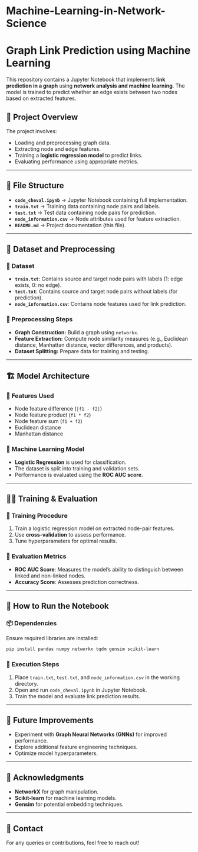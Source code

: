 # Machine-Learning-in-Network-Science
# Graph Link Prediction using Machine Learning

This repository contains a Jupyter Notebook that implements **link prediction in a graph** using **network analysis and machine learning**. The model is trained to predict whether an edge exists between two nodes based on extracted features.

## 📌 Project Overview
The project involves:
- Loading and preprocessing graph data.
- Extracting node and edge features.
- Training a **logistic regression model** to predict links.
- Evaluating performance using appropriate metrics.

---

## 📂 File Structure
- **`code_cheval.ipynb`** → Jupyter Notebook containing full implementation.
- **`train.txt`** → Training data containing node pairs and labels.
- **`test.txt`** → Test data containing node pairs for prediction.
- **`node_information.csv`** → Node attributes used for feature extraction.
- **`README.md`** → Project documentation (this file).

---

## 📖 Dataset and Preprocessing
### 🔹 **Dataset**
- **`train.txt`**: Contains source and target node pairs with labels (1: edge exists, 0: no edge).
- **`test.txt`**: Contains source and target node pairs without labels (for prediction).
- **`node_information.csv`**: Contains node features used for link prediction.

### 🔹 **Preprocessing Steps**
- **Graph Construction:** Build a graph using `networkx`.
- **Feature Extraction:** Compute node similarity measures (e.g., Euclidean distance, Manhattan distance, vector differences, and products).
- **Dataset Splitting:** Prepare data for training and testing.

---

## 🏗️ Model Architecture
### 🔹 **Features Used**
- Node feature difference (`|f1 - f2|`)
- Node feature product (`f1 * f2`)
- Node feature sum (`f1 + f2`)
- Euclidean distance
- Manhattan distance

### 🔹 **Machine Learning Model**
- **Logistic Regression** is used for classification.
- The dataset is split into training and validation sets.
- Performance is evaluated using the **ROC AUC score**.

---

## 🏋️‍♂️ Training & Evaluation
### 🔹 **Training Procedure**
1. Train a logistic regression model on extracted node-pair features.
2. Use **cross-validation** to assess performance.
3. Tune hyperparameters for optimal results.

### 🔹 **Evaluation Metrics**
- **ROC AUC Score**: Measures the model’s ability to distinguish between linked and non-linked nodes.
- **Accuracy Score**: Assesses prediction correctness.

---

## 🚀 How to Run the Notebook
### 📦 **Dependencies**
Ensure required libraries are installed:
```bash
pip install pandas numpy networkx tqdm gensim scikit-learn
```
### 🔹 **Execution Steps**
1. Place `train.txt`, `test.txt`, and `node_information.csv` in the working directory.
2. Open and run `code_cheval.ipynb` in Jupyter Notebook.
3. Train the model and evaluate link prediction results.

---

## 📌 Future Improvements
- Experiment with **Graph Neural Networks (GNNs)** for improved performance.
- Explore additional feature engineering techniques.
- Optimize model hyperparameters.

---

## 📜 Acknowledgments
- **NetworkX** for graph manipulation.
- **Scikit-learn** for machine learning models.
- **Gensim** for potential embedding techniques.

---

## 📧 Contact
For any queries or contributions, feel free to reach out!

